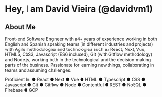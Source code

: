 # Hey, I am David Vieira (@davidvm1)

## About Me
 Front-end Software Engineer with a4+ years of experience working in both English and
Spanish speaking teams (in different industries and projects) with Agile methodologies and technologies
such as React, Next, Vue, HTML5, CSS3, Javascript (ES6 included), Git (with Gitflow methodology) and Node.js,
working both in the technological and the decision-making parts of the business. Passionate for learning
new things, collaborating in teams and assuming challenges.

Proficient In:
● React
● Next
● Vue
● HTML
● Typescript
● CSS
● Javascript
● Git
● Gitflow
● Node
● Contentful
● REST
● NoSQL
● Firebase
● GCP
